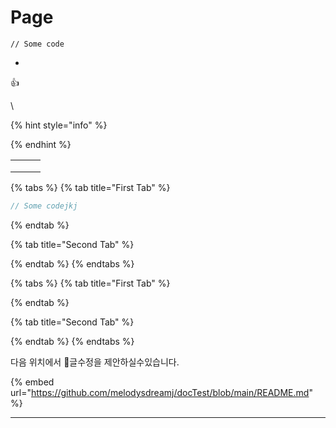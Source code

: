 # Page

```
// Some code
```



*

:thumbsup:

\


{% hint style="info" %}

{% endhint %}







|   |   |   |
| - | - | - |
|   |   |   |
|   |   |   |
|   |   |   |



{% tabs %}
{% tab title="First Tab" %}
```dart
// Some codejkj
```
{% endtab %}

{% tab title="Second Tab" %}

{% endtab %}
{% endtabs %}



{% tabs %}
{% tab title="First Tab" %}

{% endtab %}

{% tab title="Second Tab" %}

{% endtab %}
{% endtabs %}







다음 위치에서 글수정을 제안하실수있습니다.

{% embed url="https://github.com/melodysdreamj/docTest/blob/main/README.md" %}















***
